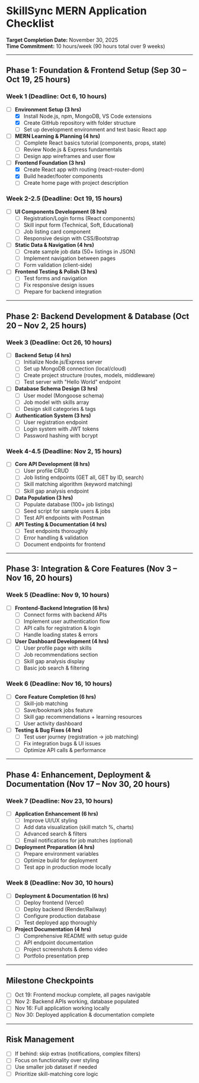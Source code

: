 # SkillSync MERN Application Checklist

**Target Completion Date:** November 30, 2025  
**Time Commitment:** 10 hours/week (90 hours total over 9 weeks)

---

## Phase 1: Foundation & Frontend Setup (Sep 30 – Oct 19, 25 hours)

### Week 1 (Deadline: Oct 6, 10 hours)
- [ ] **Environment Setup (3 hrs)**
  - [X] Install Node.js, npm, MongoDB, VS Code extensions
  - [X] Create GitHub repository with folder structure
  - [ ] Set up development environment and test basic React app
- [ ] **MERN Learning & Planning (4 hrs)**
  - [ ] Complete React basics tutorial (components, props, state)
  - [ ] Review Node.js & Express fundamentals
  - [ ] Design app wireframes and user flow
- [ ] **Frontend Foundation (3 hrs)**
  - [X] Create React app with routing (react-router-dom)
  - [X] Build header/footer components
  - [ ] Create home page with project description

### Week 2-2.5 (Deadline: Oct 19, 15 hours)
- [ ] **UI Components Development (8 hrs)**
  - [ ] Registration/Login forms (React components)
  - [ ] Skill input form (Technical, Soft, Educational)
  - [ ] Job listing card component
  - [ ] Responsive design with CSS/Bootstrap
- [ ] **Static Data & Navigation (4 hrs)**
  - [ ] Create sample job data (50+ listings in JSON)
  - [ ] Implement navigation between pages
  - [ ] Form validation (client-side)
- [ ] **Frontend Testing & Polish (3 hrs)**
  - [ ] Test forms and navigation
  - [ ] Fix responsive design issues
  - [ ] Prepare for backend integration

---

## Phase 2: Backend Development & Database (Oct 20 – Nov 2, 25 hours)

### Week 3 (Deadline: Oct 26, 10 hours)
- [ ] **Backend Setup (4 hrs)**
  - [ ] Initialize Node.js/Express server
  - [ ] Set up MongoDB connection (local/cloud)
  - [ ] Create project structure (routes, models, middleware)
  - [ ] Test server with "Hello World" endpoint
- [ ] **Database Schema Design (3 hrs)**
  - [ ] User model (Mongoose schema)
  - [ ] Job model with skills array
  - [ ] Design skill categories & tags
- [ ] **Authentication System (3 hrs)**
  - [ ] User registration endpoint
  - [ ] Login system with JWT tokens
  - [ ] Password hashing with bcrypt

### Week 4-4.5 (Deadline: Nov 2, 15 hours)
- [ ] **Core API Development (8 hrs)**
  - [ ] User profile CRUD
  - [ ] Job listing endpoints (GET all, GET by ID, search)
  - [ ] Skill matching algorithm (keyword matching)
  - [ ] Skill gap analysis endpoint
- [ ] **Data Population (3 hrs)**
  - [ ] Populate database (100+ job listings)
  - [ ] Seed script for sample users & jobs
  - [ ] Test API endpoints with Postman
- [ ] **API Testing & Documentation (4 hrs)**
  - [ ] Test endpoints thoroughly
  - [ ] Error handling & validation
  - [ ] Document endpoints for frontend

---

## Phase 3: Integration & Core Features (Nov 3 – Nov 16, 20 hours)

### Week 5 (Deadline: Nov 9, 10 hours)
- [ ] **Frontend-Backend Integration (6 hrs)**
  - [ ] Connect forms with backend APIs
  - [ ] Implement user authentication flow
  - [ ] API calls for registration & login
  - [ ] Handle loading states & errors
- [ ] **User Dashboard Development (4 hrs)**
  - [ ] User profile page with skills
  - [ ] Job recommendations section
  - [ ] Skill gap analysis display
  - [ ] Basic job search & filtering

### Week 6 (Deadline: Nov 16, 10 hours)
- [ ] **Core Feature Completion (6 hrs)**
  - [ ] Skill-job matching
  - [ ] Save/bookmark jobs feature
  - [ ] Skill gap recommendations + learning resources
  - [ ] User activity dashboard
- [ ] **Testing & Bug Fixes (4 hrs)**
  - [ ] Test user journey (registration → job matching)
  - [ ] Fix integration bugs & UI issues
  - [ ] Optimize API calls & performance

---

## Phase 4: Enhancement, Deployment & Documentation (Nov 17 – Nov 30, 20 hours)

### Week 7 (Deadline: Nov 23, 10 hours)
- [ ] **Application Enhancement (6 hrs)**
  - [ ] Improve UI/UX styling
  - [ ] Add data visualization (skill match %, charts)
  - [ ] Advanced search & filters
  - [ ] Email notifications for job matches (optional)
- [ ] **Deployment Preparation (4 hrs)**
  - [ ] Prepare environment variables
  - [ ] Optimize build for deployment
  - [ ] Test app in production mode locally

### Week 8 (Deadline: Nov 30, 10 hours)
- [ ] **Deployment & Documentation (6 hrs)**
  - [ ] Deploy frontend (Vercel)
  - [ ] Deploy backend (Render/Railway)
  - [ ] Configure production database
  - [ ] Test deployed app thoroughly
- [ ] **Project Documentation (4 hrs)**
  - [ ] Comprehensive README with setup guide
  - [ ] API endpoint documentation
  - [ ] Project screenshots & demo video
  - [ ] Portfolio presentation prep

---

## Milestone Checkpoints
- [ ] Oct 19: Frontend mockup complete, all pages navigable
- [ ] Nov 2: Backend APIs working, database populated
- [ ] Nov 16: Full application working locally
- [ ] Nov 30: Deployed application & documentation complete

---

## Risk Management
- [ ] If behind: skip extras (notifications, complex filters)
- [ ] Focus on functionality over styling
- [ ] Use smaller job dataset if needed
- [ ] Prioritize skill-matching core logic
